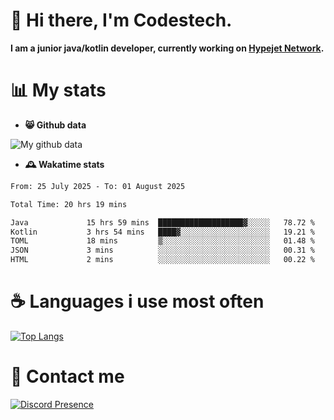 # 👋 Hi there, I'm Codestech.
**I am a junior java/kotlin developer, currently working on [Hypejet Network](https://github.com/Hypejet).**

# 📊 My stats
- **😸 Github data**

![My github data](https://github-readme-stats.vercel.app/api?username=Codestech1&count_private=true&include_all_commits=true&theme=codeSTACKr)

- **🕰️ Wakatime stats**
<!--START_SECTION:waka-->

```txt
From: 25 July 2025 - To: 01 August 2025

Total Time: 20 hrs 19 mins

Java             15 hrs 59 mins  ███████████████████▓░░░░░   78.72 %
Kotlin           3 hrs 54 mins   ████▓░░░░░░░░░░░░░░░░░░░░   19.21 %
TOML             18 mins         ▒░░░░░░░░░░░░░░░░░░░░░░░░   01.48 %
JSON             3 mins          ░░░░░░░░░░░░░░░░░░░░░░░░░   00.31 %
HTML             2 mins          ░░░░░░░░░░░░░░░░░░░░░░░░░   00.22 %
```

<!--END_SECTION:waka-->

# ☕ Languages i use most often
[![Top Langs](https://github-readme-stats.vercel.app/api/top-langs/?username=Codestech1&layout=compact&langs_count=8&exclude_repo=window5000.github.io&theme=codeSTACKr)](https://github.com/anuraghazra/github-readme-stats)

# 💬 Contact me
[![Discord Presence](https://lanyard.cnrad.dev/api/650718742157852740)](https://discord.com/users/650718742157852740)
</br>
